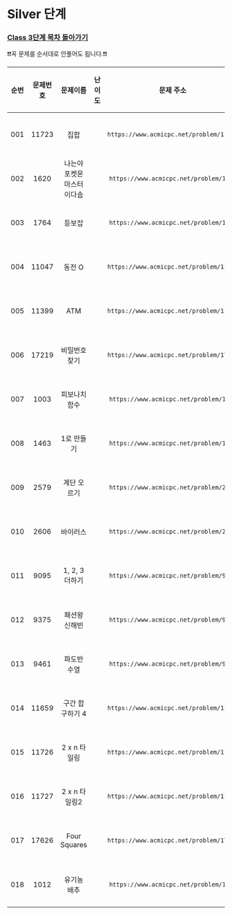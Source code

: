 # Silver 단계

### [Class 3단계 목차 돌아가기](../README.md)

❗️❗️꼭 문제를 순서대로 안풀어도 됩니다.❗️❗️

| 순번  | 문제번호  |      문제이름       |                                 난이도                                 |                    문제 주소                    |               풀이링크                | 상태  | 개인적인 난이도 |
|:---:|:-----:|:---------------:|:-------------------------------------------------------------------:|:-------------------------------------------:|:---------------------------------:|:---------:|:------:|
| 001 | 11723 |       집합        | <img src ="https://static.solved.ac/tier_small/6.svg" width = "15"> | ```https://www.acmicpc.net/problem/11723``` |      [바로 가기](./집합/README.md)      |![DONE](https://img.shields.io/badge/DONE-brightgreen) |★☆☆☆☆|
| 002 | 1620  | 나는야 포켓몬 마스터 이다솜 | <img src ="https://static.solved.ac/tier_small/7.svg" width = "15"> | ```https://www.acmicpc.net/problem/1620```  | [바로 가기](./나는야포켓몬마스터이다솜/README.md) |![DONE](https://img.shields.io/badge/DONE-brightgreen) |★★☆☆☆|
| 003 | 1764  |       듣보잡       | <img src ="https://static.solved.ac/tier_small/7.svg" width = "15"> | ```https://www.acmicpc.net/problem/1764```  |     [바로 가기](./듣보잡/README.md)      |![DONE](https://img.shields.io/badge/DONE-brightgreen) |★★★☆☆|
| 004 | 11047 |      동전 O       | <img src ="https://static.solved.ac/tier_small/7.svg" width = "15"> | ```https://www.acmicpc.net/problem/11047``` |     [바로 가기](./동전O/README.md)      |![DONE](https://img.shields.io/badge/DONE-brightgreen) |★☆☆☆☆|
| 005 | 11399 |       ATM       | <img src ="https://static.solved.ac/tier_small/7.svg" width = "15"> | ```https://www.acmicpc.net/problem/11399``` |     [바로 가기](./ATM/README.md)      |![DONE](https://img.shields.io/badge/DONE-brightgreen) |★☆☆☆☆|
| 006 | 17219 |     비밀번호찾기      | <img src ="https://static.solved.ac/tier_small/7.svg" width = "15"> | ```https://www.acmicpc.net/problem/17219``` |    [바로 가기](./비밀번호찾기/README.md)    |![DONE](https://img.shields.io/badge/DONE-brightgreen) |★☆☆☆☆|
| 007 | 1003  |     피보나치 함수     | <img src ="https://static.solved.ac/tier_small/8.svg" width = "15"> | ```https://www.acmicpc.net/problem/1003```  |    [바로 가기](./피보나치함수/README.md)    |![DONE](https://img.shields.io/badge/DONE-brightgreen) |★★★☆☆|
| 008 | 1463  |     1로 만들기      | <img src ="https://static.solved.ac/tier_small/8.svg" width = "15"> | ```https://www.acmicpc.net/problem/1463```  |   [바로 가기](./숫자1로만들기/README.md)    |![DONE](https://img.shields.io/badge/DONE-brightgreen) |★★★☆☆|
| 009 | 2579  |     계단 오르기      | <img src ="https://static.solved.ac/tier_small/8.svg" width = "15"> | ```https://www.acmicpc.net/problem/2579```  |    [바로 가기](./계단오르기/README.md)     |![DONE](https://img.shields.io/badge/DONE-brightgreen) |★★★☆☆|
| 010 | 2606  |      바이러스       | <img src ="https://static.solved.ac/tier_small/8.svg" width = "15"> | ```https://www.acmicpc.net/problem/2606```  |     [바로 가기](./바이러스/README.md)     |![DONE](https://img.shields.io/badge/DONE-brightgreen) |★★☆☆☆|
| 011 | 9095  |   1, 2, 3 더하기   | <img src ="https://static.solved.ac/tier_small/8.svg" width = "15"> | ```https://www.acmicpc.net/problem/9095```  |    [바로 가기](./일이삼더하기/README.md)    |![DONE](https://img.shields.io/badge/DONE-brightgreen) |★★☆☆☆|
| 012 | 9375  |     패션왕 신해빈     | <img src ="https://static.solved.ac/tier_small/8.svg" width = "15"> | ```https://www.acmicpc.net/problem/9375```  |    [바로 가기](./패션왕신해빈/README.md)    |![DONE](https://img.shields.io/badge/DONE-brightgreen) |★★★☆☆|
| 013 | 9461  |     파도반 수열      | <img src ="https://static.solved.ac/tier_small/8.svg" width = "15"> | ```https://www.acmicpc.net/problem/9461```  |    [바로 가기](./파도반수열/README.md)     |![DONE](https://img.shields.io/badge/DONE-brightgreen) |★★☆☆☆|
| 014 | 11659 |   구간 합 구하기 4    | <img src ="https://static.solved.ac/tier_small/8.svg" width = "15"> | ```https://www.acmicpc.net/problem/11659``` |   [바로 가기](./구간합구하기4/README.md)    |![DONE](https://img.shields.io/badge/DONE-brightgreen) |★★★☆☆|
| 015 | 11726 |    2 x n 타일링    | <img src ="https://static.solved.ac/tier_small/8.svg" width = "15"> | ```https://www.acmicpc.net/problem/11726``` |    [바로 가기](./이xN타일링/README.md)    |![DONE](https://img.shields.io/badge/DONE-brightgreen) |★★☆☆☆|
| 016 | 11727 |   2 x n 타일링2    | <img src ="https://static.solved.ac/tier_small/8.svg" width = "15"> | ```https://www.acmicpc.net/problem/11727``` |   [바로 가기](./이xN타일링2/README.md)    |![DONE](https://img.shields.io/badge/DONE-brightgreen) |★★★☆☆|
| 017 | 17626 |  Four Squares   | <img src ="https://static.solved.ac/tier_small/8.svg" width = "15"> | ```https://www.acmicpc.net/problem/17626``` | [바로 가기](./FourSquares/README.md)  |![DONE](https://img.shields.io/badge/DONE-brightgreen) |★★★☆☆|
| 018 | 1012  |     유기농 배추      | <img src ="https://static.solved.ac/tier_small/9.svg" width = "15"> | ```https://www.acmicpc.net/problem/1012```  |    [바로 가기](./유기농배추/README.md)     |![DONE](https://img.shields.io/badge/DONE-brightgreen) |★★★☆☆|